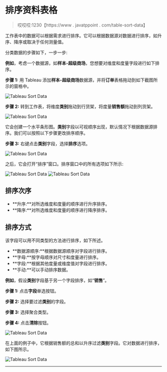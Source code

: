 # 排序资料表格

> 哎哎哎:1230【https://www . javatppoint . com/table-sort-data】

工作表中的数据可以根据需求进行排序。它可以根据数据源对数据进行排序，如升序、降序或取决于任何测量值。

分类数据的步骤如下，一步一步:

**例如**，考虑一个数据源，如**样本-超级商场**，您想要对维度和度量字段进行如下排序。

**步骤 1:** 用 Tableau 添加**样本-超级商场**数据源，并将**订单**表格拖动到如下截图所示的窗格中。

![Tableau Sort Data](../Images/599ad43608e9828ae759065a5660748c.png)

**步骤 2:** 转到工作表，将维度**类别**拖动到行货架，将度量**销售额**拖动到列货架。

![Tableau Sort Data](../Images/06dabb2c6be9ce7948dc6783ac575dfc.png)

它会创建一个水平条形图。**类别**字段以可视顺序出现，默认情况下根据数据源排序。我们可以按照以下步骤更改排序顺序。

**步骤 3:** 右键点击**类别**字段，选择**排序**选项。

![Tableau Sort Data](../Images/a420fba9249e5aed9fd6e3363f7c3fe6.png)

之后，它会打开“排序”窗口。排序窗口中的所有选项如下所示:

![Tableau Sort Data](../Images/bae1a796c4af68dc94b6111b913aaa9f.png)
![Tableau Sort Data](../Images/a991a0fef168f25bcabf365b20ebcbdd.png)

## 排序次序

*   **升序:**对所选维度和度量的顺序进行升序排序。
*   **降序:**对所选维度和度量的顺序进行降序排序。

## 排序方式

该字段可以用不同类型的方法进行排序，如下所述。

*   **数据源顺序:**根据数据源顺序对字段进行排序。
*   **字母:**按字母顺序对尺寸和度量进行排序。
*   **字段:**根据其他度量或维度值对字段进行排序。
*   **手动:**可以手动排序数据。

**例如**，假设**类别**字段基于另一个字段排序，如“**销售**”。

**步骤 1:** 点击**字段**单选按钮。

**步骤 2:** 选择要过滤**类别**的字段。

**步骤 3:** 选择聚合类型。

**步骤 4:** 点击**清除**按钮。

![Tableau Sort Data](../Images/7567fc7b969ac7c0d3a4ecb7dc091741.png)

在上面的例子中，它根据销售额的总和以升序过滤**类别**字段。它对数据进行排序，如下图所示。

![Tableau Sort Data](../Images/5ac3e7fa1e5f563108b3a7fbea60347e.png)

* * *